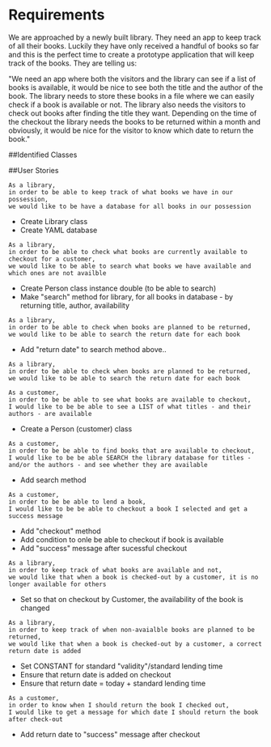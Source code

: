 # Requirements
We are approached by a newly built library. They need an app to keep track of all their books. Luckily they have only received a handful of books so far and this is the perfect time to create a prototype application that will keep track of the books. They are telling us:

"We need an app where both the visitors and the library can see if a list of books is available, it would be nice to see both the title and the author of the book. The library needs to store these books in a file where we can easily check if a book is available or not. The library also needs the visitors to check out books after finding the title they want. Depending on the time of the checkout the library needs the books to be returned within a month and obviously, it would be nice for the visitor to know which date to return the book."

##Identified Classes


##User Stories
```
As a library,
in order to be able to keep track of what books we have in our possession,
we would like to be have a database for all books in our possession
```
- Create Library class
- Create YAML database

```
As a library,
in order to be able to check what books are currently available to checkout for a customer,
we would like to be able to search what books we have available and which ones are not availble
````
- Create Person class instance double (to be able to search)
- Make "search" method for library, for all books in database - by returning title, author, availability

```
As a library,
in order to be able to check when books are planned to be returned,
we would like to be able to search the return date for each book
```
- Add "return date" to search method above..

```
As a library,
in order to be able to check when books are planned to be returned,
we would like to be able to search the return date for each book
```

```
As a customer,
in order to be be able to see what books are available to checkout,
I would like to be be able to see a LIST of what titles - and their authors - are available
```
- Create a Person (customer) class

```
As a customer,
in order to be be able to find books that are available to checkout,
I would like to be be able SEARCH the library database for titles - and/or the authors - and see whether they are available
```
- Add search method

```
As a customer,
in order to be be able to lend a book,
I would like to be be able to checkout a book I selected and get a success message
```
- Add "checkout" method
- Add condition to onle be able to checkout if book is available
- Add "success" message after sucessful checkout

```
As a library,
in order to keep track of what books are available and not,
we would like that when a book is checked-out by a customer, it is no longer available for others
```

- Set so that on checkout by Customer, the availability of the book is changed

```
As a library,
in order to keep track of when non-avaialble books are planned to be returned,
we would like that when a book is checked-out by a customer, a correct return date is added
```
- Set CONSTANT for standard "validity"/standard lending time
- Ensure that return date is added on checkout
- Ensure that return date = today + standard lending time

```
As a customer,
in order to know when I should return the book I checked out,
I would like to get a message for which date I should return the book after check-out
```
- Add return date to "success" message after checkout